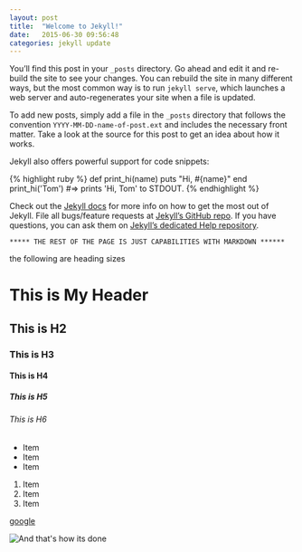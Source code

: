 ```yaml
---
layout: post
title:  "Welcome to Jekyll!"
date:   2015-06-30 09:56:48
categories: jekyll update
---
```

You’ll find this post in your `_posts` directory. Go ahead and edit it and re-build the site to see your changes. You can rebuild the site in many different ways, but the most common way is to run `jekyll serve`, which launches a web server and auto-regenerates your site when a file is updated.

To add new posts, simply add a file in the `_posts` directory that follows the convention `YYYY-MM-DD-name-of-post.ext` and includes the necessary front matter. Take a look at the source for this post to get an idea about how it works.

Jekyll also offers powerful support for code snippets:

{% highlight ruby %}
def print_hi(name)
  puts "Hi, #{name}"
end
print_hi('Tom')
#=> prints 'Hi, Tom' to STDOUT.
{% endhighlight %}

Check out the [Jekyll docs][jekyll] for more info on how to get the most out of Jekyll. File all bugs/feature requests at [Jekyll’s GitHub repo][jekyll-gh]. If you have questions, you can ask them on [Jekyll’s dedicated Help repository][jekyll-help].

[jekyll]:      http://jekyllrb.com
[jekyll-gh]:   https://github.com/jekyll/jekyll
[jekyll-help]: https://github.com/jekyll/jekyll-help

	***** THE REST OF THE PAGE IS JUST CAPABILITIES WITH MARKDOWN ******

the following are heading sizes

# This is My Header

## This is H2

### This is H3

#### This is H4

##### This is H5

###### This is H6

- Item
- Item
- Item

1. Item
2. Item
3. Item




[google](http://www.google.com)




![And that's how its done](http://cdn0.lostateminor.com/wp-content/uploads/2011/12/darth-vader-riding-kitty-1.jpg)
